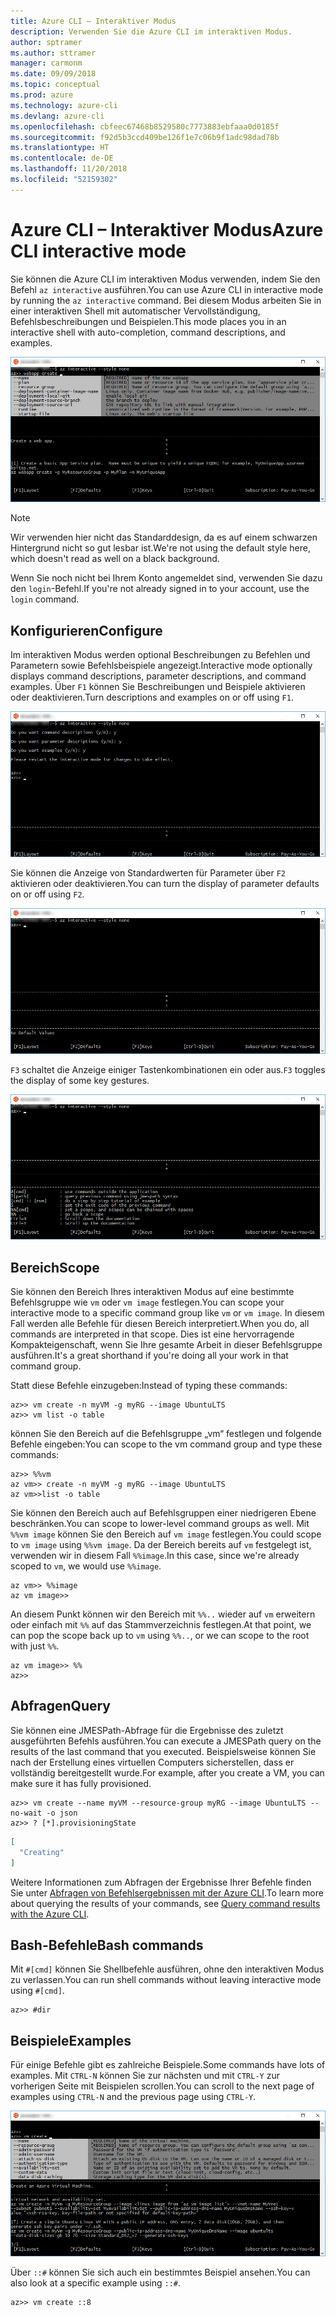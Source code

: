 ```yaml
---
title: Azure CLI – Interaktiver Modus
description: Verwenden Sie die Azure CLI im interaktiven Modus.
author: sptramer
ms.author: sttramer
manager: carmonm
ms.date: 09/09/2018
ms.topic: conceptual
ms.prod: azure
ms.technology: azure-cli
ms.devlang: azure-cli
ms.openlocfilehash: cbfeec67468b8529580c7773883ebfaaa0d0185f
ms.sourcegitcommit: f92d5b3ccd409be126f1e7c06b9f1adc98dad78b
ms.translationtype: HT
ms.contentlocale: de-DE
ms.lasthandoff: 11/20/2018
ms.locfileid: "52159302"
---
```

# <a name="azure-cli-interactive-mode"></a><span data-ttu-id="c0e6c-103">Azure CLI – Interaktiver Modus</span><span class="sxs-lookup"><span data-stu-id="c0e6c-103">Azure CLI interactive mode</span></span>

<span data-ttu-id="c0e6c-104">Sie können die Azure CLI im interaktiven Modus verwenden, indem Sie den Befehl `az interactive` ausführen.</span><span class="sxs-lookup"><span data-stu-id="c0e6c-104">You can use Azure CLI in interactive mode by running the `az interactive` command.</span></span>
<span data-ttu-id="c0e6c-105">Bei diesem Modus arbeiten Sie in einer interaktiven Shell mit automatischer Vervollständigung, Befehlsbeschreibungen und Beispielen.</span><span class="sxs-lookup"><span data-stu-id="c0e6c-105">This mode places you in an interactive shell with auto-completion, command descriptions, and examples.</span></span>

![Interaktiver Modus](./media/interactive-azure-cli/webapp-create.png)

> [!NOTE]
> <span data-ttu-id="c0e6c-107">Wir verwenden hier nicht das Standarddesign, da es auf einem schwarzen Hintergrund nicht so gut lesbar ist.</span><span class="sxs-lookup"><span data-stu-id="c0e6c-107">We're not using the default style here, which doesn't read as well on a black background.</span></span>

<span data-ttu-id="c0e6c-108">Wenn Sie noch nicht bei Ihrem Konto angemeldet sind, verwenden Sie dazu den `login`-Befehl.</span><span class="sxs-lookup"><span data-stu-id="c0e6c-108">If you're not already signed in to your account, use the `login` command.</span></span>

## <a name="configure"></a><span data-ttu-id="c0e6c-109">Konfigurieren</span><span class="sxs-lookup"><span data-stu-id="c0e6c-109">Configure</span></span>

<span data-ttu-id="c0e6c-110">Im interaktiven Modus werden optional Beschreibungen zu Befehlen und Parametern sowie Befehlsbeispiele angezeigt.</span><span class="sxs-lookup"><span data-stu-id="c0e6c-110">Interactive mode optionally displays command descriptions, parameter descriptions, and command examples.</span></span>
<span data-ttu-id="c0e6c-111">Über `F1` können Sie Beschreibungen und Beispiele aktivieren oder deaktivieren.</span><span class="sxs-lookup"><span data-stu-id="c0e6c-111">Turn descriptions and examples on or off using `F1`.</span></span>

![Beschreibungen und Beispiele](./media/interactive-azure-cli/descriptions-and-examples.png)

<span data-ttu-id="c0e6c-113">Sie können die Anzeige von Standardwerten für Parameter über `F2` aktivieren oder deaktivieren.</span><span class="sxs-lookup"><span data-stu-id="c0e6c-113">You can turn the display of parameter defaults on or off using `F2`.</span></span>

![Standardwerte](./media/interactive-azure-cli/defaults.png)

<span data-ttu-id="c0e6c-115">`F3` schaltet die Anzeige einiger Tastenkombinationen ein oder aus.</span><span class="sxs-lookup"><span data-stu-id="c0e6c-115">`F3` toggles the display of some key gestures.</span></span>

![Tastenkombinationen](./media/interactive-azure-cli/gestures.png)

## <a name="scope"></a><span data-ttu-id="c0e6c-117">Bereich</span><span class="sxs-lookup"><span data-stu-id="c0e6c-117">Scope</span></span>

<span data-ttu-id="c0e6c-118">Sie können den Bereich Ihres interaktiven Modus auf eine bestimmte Befehlsgruppe wie `vm` oder `vm image` festlegen.</span><span class="sxs-lookup"><span data-stu-id="c0e6c-118">You can scope your interactive mode to a specific command group like `vm` or `vm image`.</span></span>
<span data-ttu-id="c0e6c-119">In diesem Fall werden alle Befehle für diesen Bereich interpretiert.</span><span class="sxs-lookup"><span data-stu-id="c0e6c-119">When you do, all commands are interpreted in that scope.</span></span>
<span data-ttu-id="c0e6c-120">Dies ist eine hervorragende Kompakteigenschaft, wenn Sie Ihre gesamte Arbeit in dieser Befehlsgruppe ausführen.</span><span class="sxs-lookup"><span data-stu-id="c0e6c-120">It's a great shorthand if you're doing all your work in that command group.</span></span>

<span data-ttu-id="c0e6c-121">Statt diese Befehle einzugeben:</span><span class="sxs-lookup"><span data-stu-id="c0e6c-121">Instead of typing these commands:</span></span>

```azurecli
az>> vm create -n myVM -g myRG --image UbuntuLTS
az>> vm list -o table
```

<span data-ttu-id="c0e6c-122">können Sie den Bereich auf die Befehlsgruppe „vm“ festlegen und folgende Befehle eingeben:</span><span class="sxs-lookup"><span data-stu-id="c0e6c-122">You can scope to the vm command group and type these commands:</span></span>

```azurecli
az>> %%vm
az vm>> create -n myVM -g myRG --image UbuntuLTS
az vm>>list -o table
```

<span data-ttu-id="c0e6c-123">Sie können den Bereich auch auf Befehlsgruppen einer niedrigeren Ebene beschränken.</span><span class="sxs-lookup"><span data-stu-id="c0e6c-123">You can scope to lower-level command groups as well.</span></span>
<span data-ttu-id="c0e6c-124">Mit `%%vm image` können Sie den Bereich auf `vm image` festlegen.</span><span class="sxs-lookup"><span data-stu-id="c0e6c-124">You could scope to `vm image` using `%%vm image`.</span></span>
<span data-ttu-id="c0e6c-125">Da der Bereich bereits auf `vm` festgelegt ist, verwenden wir in diesem Fall `%%image`.</span><span class="sxs-lookup"><span data-stu-id="c0e6c-125">In this case, since we're already scoped to `vm`, we would use `%%image`.</span></span>

```azurecli
az vm>> %%image
az vm image>>
```

<span data-ttu-id="c0e6c-126">An diesem Punkt können wir den Bereich mit `%%..` wieder auf `vm` erweitern oder einfach mit `%%` auf das Stammverzeichnis festlegen.</span><span class="sxs-lookup"><span data-stu-id="c0e6c-126">At that point, we can pop the scope back up to `vm` using `%%..`, or we can scope to the root with just `%%`.</span></span>

```azurecli
az vm image>> %%
az>>
```

## <a name="query"></a><span data-ttu-id="c0e6c-127">Abfragen</span><span class="sxs-lookup"><span data-stu-id="c0e6c-127">Query</span></span>

<span data-ttu-id="c0e6c-128">Sie können eine JMESPath-Abfrage für die Ergebnisse des zuletzt ausgeführten Befehls ausführen.</span><span class="sxs-lookup"><span data-stu-id="c0e6c-128">You can execute a JMESPath query on the results of the last command that you executed.</span></span>
<span data-ttu-id="c0e6c-129">Beispielsweise können Sie nach der Erstellung eines virtuellen Computers sicherstellen, dass er vollständig bereitgestellt wurde.</span><span class="sxs-lookup"><span data-stu-id="c0e6c-129">For example, after you create a VM, you can make sure it has fully provisioned.</span></span>

```azurecli
az>> vm create --name myVM --resource-group myRG --image UbuntuLTS --no-wait -o json
az>> ? [*].provisioningState
```

```json
[
  "Creating"
]
```

<span data-ttu-id="c0e6c-130">Weitere Informationen zum Abfragen der Ergebnisse Ihrer Befehle finden Sie unter [Abfragen von Befehlsergebnissen mit der Azure CLI](query-azure-cli.md).</span><span class="sxs-lookup"><span data-stu-id="c0e6c-130">To learn more about querying the results of your commands, see [Query command results with the Azure CLI](query-azure-cli.md).</span></span>

## <a name="bash-commands"></a><span data-ttu-id="c0e6c-131">Bash-Befehle</span><span class="sxs-lookup"><span data-stu-id="c0e6c-131">Bash commands</span></span>

<span data-ttu-id="c0e6c-132">Mit `#[cmd]` können Sie Shellbefehle ausführen, ohne den interaktiven Modus zu verlassen.</span><span class="sxs-lookup"><span data-stu-id="c0e6c-132">You can run shell commands without leaving interactive mode using `#[cmd]`.</span></span>

```azurecli
az>> #dir
```

## <a name="examples"></a><span data-ttu-id="c0e6c-133">Beispiele</span><span class="sxs-lookup"><span data-stu-id="c0e6c-133">Examples</span></span>

<span data-ttu-id="c0e6c-134">Für einige Befehle gibt es zahlreiche Beispiele.</span><span class="sxs-lookup"><span data-stu-id="c0e6c-134">Some commands have lots of examples.</span></span>
<span data-ttu-id="c0e6c-135">Mit `CTRL-N` können Sie zur nächsten und mit `CTRL-Y` zur vorherigen Seite mit Beispielen scrollen.</span><span class="sxs-lookup"><span data-stu-id="c0e6c-135">You can scroll to the next page of examples using `CTRL-N` and the previous page using `CTRL-Y`.</span></span>

![Beispiele](./media/interactive-azure-cli/examples.png)

<span data-ttu-id="c0e6c-137">Über `::#` können Sie sich auch ein bestimmtes Beispiel ansehen.</span><span class="sxs-lookup"><span data-stu-id="c0e6c-137">You can also look at a specific example using `::#`.</span></span>

```azurecli
az>> vm create ::8
```

